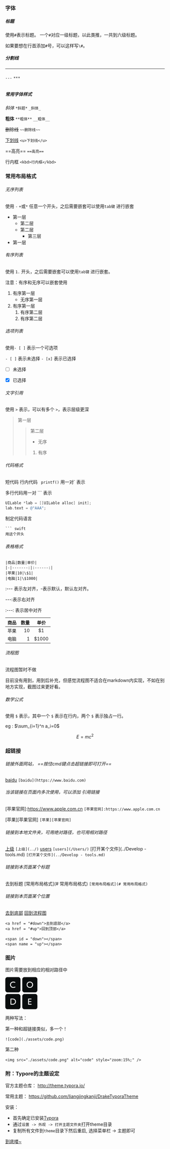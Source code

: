 ### 字体

##### 标题

使用`#`表示标题。 一个`#`对应一级标题，以此类推，一共到六级标题。

如果要想在行首添加`#`号，可以这样写`\#`。



##### 分割线

---

###### `---` `***`

##### 常用字体样式

 *斜体*    `*斜题*`     `_斜体_` 

**粗体**   `**粗体**`    `__粗体__`

~~删除线~~  `~~删除线~~`

<u>下划线</u>  `<u>下划线</u>`

==高亮==   `==高亮==`

<kbd>行内框</kbd>       `<kbd>行内框</kbd> `



### 常用布局格式

###### 无序列表

使用 `-` `+`或`*` 任意一个开头，之后需要嵌套可以使用`tab键` 进行嵌套

- 第一层
  - 第二层
  - 第二层
    - 第三层
- 第一层



###### 有序列表

使用 `1.` 开头，之后需要嵌套可以使用`tab键` 进行嵌套。

注意：有序和无序可以嵌套使用

1. 有序第一层
   - 无序第一层
2. 有序第一层
   1. 有序第二层
   2. 有序第二层



###### 选项列表

使用`- [ ]`  表示一个可选项  

`- [ ]` 表示未选择  `- [x]` 表示已选择

- [ ] 未选择
- [x] 已选择



###### 文字引用

使用 `>` 表示，可以有多个 `>`，表示层级更深

> 第一层
>
> > 第二层
> >
> > + 无序
> >
> > 1. 有序



###### 代码格式

短代码  行内代码 ` printf()`   用一对\` 表示

多行代码用一对 ``` 表示

``` objective-c
UILable *lab = [[UILable alloc] init];
lab.text = @"AAA";
```

制定代码语言


``` swift
``` swift
用这个开头
```



###### 表格格式

```
|商品|数量|单价|
|-|-------:|:------:|
|苹果|10|\$1|
|电脑|1|\$1000|
```

:--- 表示左对齐，-表示默认，默认左对齐。 

---:表示右对齐  

:---: 表示居中对齐

| 商品 | 数量 |  单价  |
| ---- | ---: | :----: |
| 苹果 |   10 |  \$1   |
| 电脑 |    1 | \$1000 |



###### 流程图
<span name = "up">流程图暂时不做</span>

目前没有用到，用到后补充，但感觉流程图不适合在markdown内实现，不如在别地方实现，截图过来更好看。



###### 数学公式

使用 `$` 表示，其中一个 `$` 表示在行内，两个 `$` 表示独占一行。

eg : $\sum_{i=1}^n a_i=0$

$$E=mc^2$$



### 超链接

###### 链接外面网站， ==按住cmd键点击超链接即可打开==

[baidu](www.baidu.com)               `[baidu](https://www.baidu.com)` 

###### 当该链接在页面内多次使用，可以添加 引用链接

[苹果官网]:https://www.apple.com.cn       `[苹果官网]:https://www.apple.com.cn`

[苹果][苹果官网]		`[苹果][苹果官网]`

###### 链接到本地文件夹，可用绝对路径，也可用相对路径
[上级](../)			`[上级](../)`
[users](/Users/) 	  `[users](/Users/)`
[打开某个文件](../Develop - tools.md)				`[打开某个文件](../Develop - tools.md)`

###### 链接到本页面某个标题
去到标题 [常用布局格式](# 常用布局格式)  `[常用布局格式](# 常用布局格式)`

###### 链接到本页面某个位置
<a href = "#down">去到底部</a> 
<a href = "#up">回到流程图</a> 

```
<a href = "#down">去到底部</a> 
<a href = "#up">回到顶部</a> 

<span id = "down"></span>
<span name = "up"></span>
```



### 图片

图片需要放到相应的相对路径中

<img src="./assets/code.png" alt="code" style="zoom:10%;" />

两种写法： 

第一种和超链接类似，多一个！

`![code](./assets/code.png)`

第二种

`<img src="./assets/code.png" alt="code" style="zoom:15%;" />`



### 附：Typore的主题设定

官方主题仓库：   http://theme.typora.io/

常用主题： https://github.com/liangjingkanji/DrakeTyporaTheme

安装：

-  首先确定已安装[Typora](https://typora.io/)
-  通过`设置 -> 外观 -> 打开主题文件夹`打开theme目录
-  复制所有文件到`theme`目录下然后重启, 选择菜单栏 -> 主题即可







<span id = "down"><u>到底喽~</u></span>

